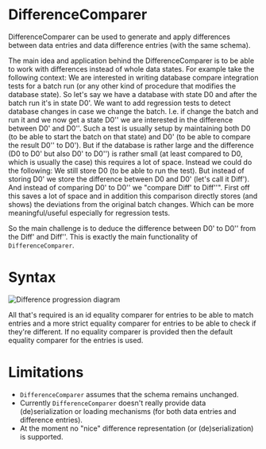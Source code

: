 # DifferenceComparer
DifferenceComparer can be used to generate and apply differences between data entries and data difference entries (with the same schema).

The main idea and application behind the DifferenceComparer is to be able to work with differences instead of whole data states.
For example take the following context:
We are interested in writing database compare integration tests for a batch run (or any other kind of procedure that modifies the database state).
So let's say we have a database with state D0 and after the batch run it's in state D0'.
We want to add regression tests to detect database changes in case we change the batch.
I.e. if change the batch and run it and we now get a state D0'' we are interested in the difference between D0' and D0''.
Such a test is usually setup by maintaining both D0 (to be able to start the batch on that state) and D0' (to be able to compare the result D0'' to D0').
But if the database is rather large and the difference (D0 to D0' but also D0' to D0'') is rather small (at least compared to D0, which is usually the case)
this requires a lot of space.
Instead we could do the following:
We still store D0 (to be able to run the test).
But instead of storing D0' we store the difference between D0 and D0' (let's call it Diff').
And instead of comparing D0' to D0'' we "compare Diff' to Diff''".
First off this saves a lot of space and in addition this comparison directly stores (and shows) the deviations from the original batch changes.
Which can be more meaningful/useful especially for regression tests.

So the main challenge is to deduce the difference between D0' to D0'' from the Diff' and Diff''.
This is exactly the main functionality of `DifferenceComparer`.

# Syntax
![Difference progression diagram](http://www.plantuml.com/plantuml/proxy?cache=no&src=https://raw.githubusercontent.com/jjermann/differenceComparer/main/doc/differenceProgression.puml)

All that's required is an id equality comparer for entries to be able to match entries
and a more strict equality comparer for entries to be able to check if they're different.
If no equality comparer is provided then the default equality comparer for the entries is used.

# Limitations
- `DifferenceComparer` assumes that the schema remains unchanged.
- Currently `DifferenceComparer` doesn't really provide data (de)serialization or loading mechanisms (for both data entries and difference entries).
- At the moment no "nice" difference representation (or (de)serialization) is supported.